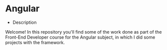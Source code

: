 # Angular

- Description

Welcome! In this repository you'll find some of the work done as part of the Front-End Developer course for the Angular subject, in which I did some projects with the framework. 
